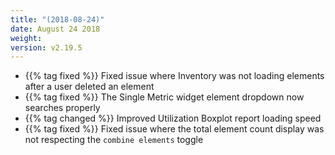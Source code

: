 ```yaml
---
title: "(2018-08-24)"
date: August 24 2018
weight:
version: v2.19.5
---
```


- {{% tag fixed %}} Fixed issue where Inventory was not loading elements after a user deleted an element
- {{% tag fixed %}} The Single Metric widget element dropdown now searches properly
- {{% tag changed %}} Improved Utilization Boxplot report loading speed
- {{% tag fixed %}} Fixed issue where the total element count display was not respecting the `combine elements` toggle
